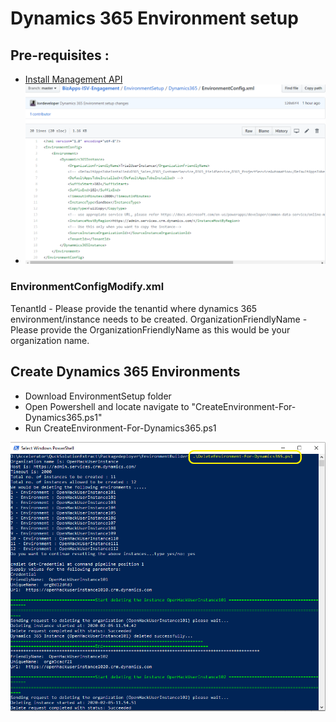 # Dynamics 365 Environment setup

## Pre-requisites :
  *	[Install Management API](https://www.powershellgallery.com/packages/Microsoft.Xrm.OnlineManagementAPI/1.1.0.9060)
  * ![Update Configfile EnvironmentConfig.xml](./Images/EnvironmentSetup/ConfigFile.png)
  
### EnvironmentConfigModify.xml 
  TenantId - Please provide the tenantid where dynamics 365 environment/instance needs to be created.
  OrganizationFriendlyName - Please provide the OrganizationFriendlyName as this would be your organization name.

## Create Dynamics 365 Environments
  *	Download EnvironmentSetup folder
  * Open Powershell and locate navigate to "CreateEnvironment-For-Dynamics365.ps1"
  * Run CreateEnvironment-For-Dynamics365.ps1

  ![CreateEnvironment-For-Dynamics365](./Images/EnvironmentSetup/Run-Create-Dynamics365-Environment.png)